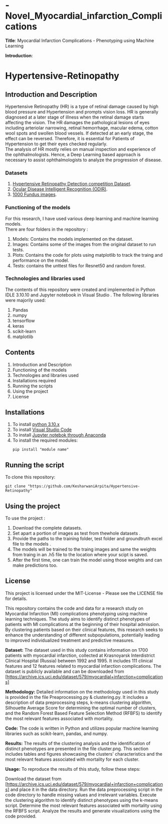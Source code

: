 # -Novel_Myocardial_infarction_Complications
**Title**: Myocardial Infarction Complications - Phenotyping using Machine Learning

**Introduction**:

# Hypertensive-Retinopathy
## Introduction and Description
Hypertensive Retinopathy (HR) is a type of retinal damage caused by high blood pressure and Hypertension and prompts vision loss. HR is generally diagnosed at a later stage of illness when the retinal damage starts affecting the vision. The HR damages the pathological lesions of eyes including arteriolar narrowing, retinal hemorrhage, macular edema, cotton wool spots and swollen blood vessels. If detected at an early stage, the effect can be reversed. Therefore, it is essential for Patients of Hypertension to get their eyes checked regularly.<br>
The analysis of HR mostly relies on manual inspection and experience of the ophthalmologists. Hence, a Deep Learning based approach is necessary to assist ophthalmologists to analyze the progression of disease. 
### Datasets
1. [Hypertensive Retinopathy Detection competition Dataset](https://codalab.lisn.upsaclay.fr/competitions/11877#participate-get-data).
2. [Ocular Disease Intelligent Recognition (ODIR)](https://www.kaggle.com/datasets/andrewmvd/ocular-disease-recognition-odir5k).
3. [1000 Fundus images](https://www.kaggle.com/datasets/linchundan/fundusimage1000).
### Functioning of the models
For this research, I have used various deep learning and machine learning models.<br>
There are four folders in the repository :
1. Models: Contains the models implemented on the dataset.
2. Images: Contains some of the images from the original dataset to run tests.
3. Plots: Contains the code for plots using matplotlib to track the traing and performance on the model.
4. Tests: contains the unttest files for Resnet50 and random forest.
### Technologies and libraries used

The contents of this repository were created and implemented in Python IDLE 3.10.10 and Jupyter notebook in Visual Studio .
The following libraries were majorily used:
1. Pandas
2. numpy
3. tensorflow
4. keras
5. scikit-learn
6. matplotlib
## Contents
1. Introduction and Description
2. Functioning of the models
3. Technologies and libraries used
4. Installations required
5. Running the scripts
6. Using the project
7. License
## Installations
1. To install [python 3.10.x](https://www.python.org/downloads/)
2. To install [Visual Studio Code](https://code.visualstudio.com/download)
3. To install [Jupyter notebok through Anaconda](https://jupyter.org/install)   
4. To install the required modules:<br>
   ```
   pip install "module name"
   ```
## Running the script
To clone this repository:<br>
   ```git
   git clone "https://github.com/KesharwaniArpita/Hypertensive-Retinopathy"
   ```
## Using the project
To use the project :
1. Download the complete datasets.
2. Set apart a portion of images as test from thewhole datasets .
3. Provide the paths to the training folder, test folder and groundtruth excel file to the models .
4. The models will be trained to the traing images and same the weights from traing in an .h5 file to the location where your scipt is saved.
5. After the first time, one can train the model using those weights and can make predictions too.
## License
This project is licensed under the MIT-License - Please see the LICENSE file for details.



































This repository contains the code and data for a research study on Myocardial Infarction (MI) complications phenotyping using machine learning techniques. The study aims to identify distinct phenotypes of patients with MI complications at the beginning of their hospital admission. By clustering patients based on their clinical features, this research seeks to enhance the understanding of different subpopulations, potentially leading to improved individualized treatment and predictive measures.

**Dataset:**
The dataset used in this study contains information on 1700 patients with myocardial infarction, collected at Krasnoyarsk Interdistrict Clinical Hospital (Russia) between 1992 and 1995. It includes 111 clinical features and 12 features related to myocardial infarction complications. The dataset is publicly available and can be downloaded from [https://archive.ics.uci.edu/dataset/579/myocardial+infarction+complications]

**Methodology:**
Detailed information on the methodology used in this study is provided in the file Preaprocessing.py & clustering.py. It includes a description of data preprocessing steps, k-means clustering algorithm, Silhouette Average Score for determining the optimal number of clusters, and the Random Forest Based Feature Selection Method (RFBFS) to identify the most relevant features associated with mortality.

**Code:**
The code is written in Python and utilizes popular machine learning libraries such as scikit-learn, pandas, and numpy.

**Results:**
The results of the clustering analysis and the identification of distinct phenotypes are presented in the file cluster.png. This section includes tables and figures showcasing the clusters' characteristics and the most relevant features associated with mortality for each cluster.

**Usage:**
To reproduce the results of this study, follow these steps:

Download the dataset from [https://archive.ics.uci.edu/dataset/579/myocardial+infarction+complications] and place it in the data directory.
Run the data preprocessing script in the code directory to handle missing values and irrelevant variables.
Execute the clustering algorithm to identify distinct phenotypes using the k-means script.
Determine the most relevant features associated with mortality using the RFBFS script.
Analyze the results and generate visualizations using the code provided.
